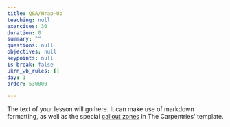 ```yaml
---
title: Q&A/Wrap-Up
teaching: null
exercises: 30
duration: 0
summary: ""
questions: null
objectives: null
keypoints: null
is-break: false
ukrn_wb_rules: []
day: 1
order: 530000

---
```

The text of your lesson will go here.
It can make use of markdown formatting, as well as the special [callout zones](https://ukrn-open-research.github.io/ukrn-wb-lesson-templates/text-lesson/index.html#examples) in The Carpentries' template.
